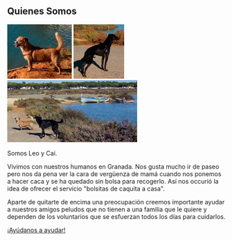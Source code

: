 ## Quienes Somos

<div class="row-fluid">
    <div class="span5">
        <a href="/images/Leo.jpg" rel="shadowbox[perros]"><img class="img-polaroid" src="/images/Leo_small.jpg" alt="Quita la caquita - Leo" /></a>
        <a href="/images/Cai.jpg" rel="shadowbox[perros]"><img class="img-polaroid" src="/images/Cai_small.jpg" alt="Quita la caquita - Cai" /></a>
        <a href="/images/leo_cai_salinas.jpg" rel="shadowbox[perros]"><img class="img-polaroid" src="/images/leo_cai_salinas_small.jpg" alt="Quita la caquita - Leo" /></a>
    </div>
    <div class="span7">
        <p>Somos Leo y Cai.</p>
        <p>Vivimos con nuestros humanos en Granada. Nos gusta mucho ir de paseo pero nos da pena ver la cara de vergüenza de mamá cuando nos ponemos a hacer caca y se ha quedado sin bolsa para recogerlo.
Así nos occurió la idea de ofrecer el servicio "bolsitas de caquita a casa".</p>
        <p>Aparte de quitarte de encima una preocupación creemos importante ayudar a nuestros amigos peludos que no tienen a una familia que le quiere y dependen de los voluntarios que se esfuerzan todos los días para cuidarlos.</p>
        <p><a href="#" class="btn btn-primary btn-large">¡Ayúdanos a ayudar!</a></p>
    </div>
</div>


[title: Quienes Somos]: /
[menu: Quienes Somos]: /
[menu-locgroup: footer1]: /
[order: 10]: /


